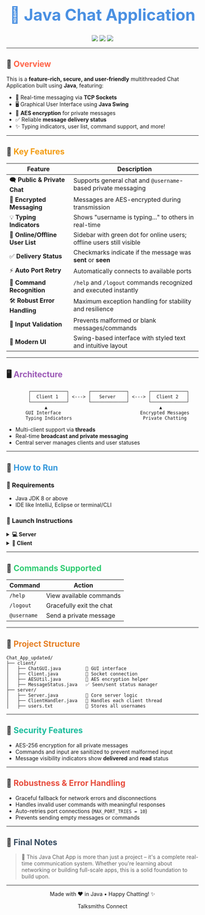 
<h1 align="center" style="font-size:3em; color:#4A90E2;">💬 Java Chat Application</h1>
<p align="center">
  <img src="https://img.shields.io/badge/Java-ED8B00?style=for-the-badge&logo=java&logoColor=white" />
  <img src="https://img.shields.io/badge/Sockets-Networking-blue?style=for-the-badge" />
  <img src="https://img.shields.io/badge/Swing-GUI-green?style=for-the-badge" />
</p>

---

## 🧠 <span style="color:#ff6347"><b>Overview</b></span>

This is a **feature-rich, secure, and user-friendly** multithreaded Chat Application built using **Java**, featuring:
- 📡 Real-time messaging via **TCP Sockets**
- 🖥️ Graphical User Interface using **Java Swing**
- 🔐 **AES encryption** for private messages
- ✅ Reliable **message delivery status**
- ✨ Typing indicators, user list, command support, and more!

---

## 🎯 <span style="color:#f39c12"><b>Key Features</b></span>

| Feature | Description |
|--------|-------------|
| 🗨️ **Public & Private Chat** | Supports general chat and `@username`-based private messaging |
| 🔐 **Encrypted Messaging** | Messages are AES-encrypted during transmission |
| 💡 **Typing Indicators** | Shows "username is typing..." to others in real-time |
| 👥 **Online/Offline User List** | Sidebar with green dot for online users; offline users still visible |
| ✅ **Delivery Status** | Checkmarks indicate if the message was **sent** or **seen** |
| ⚡ **Auto Port Retry** | Automatically connects to available ports |
| 🧠 **Command Recognition** | `/help` and `/logout` commands recognized and executed instantly |
| 🛠️ **Robust Error Handling** | Maximum exception handling for stability and resilience |
| 🧼 **Input Validation** | Prevents malformed or blank messages/commands |
| 🎨 **Modern UI** | Swing-based interface with styled text and intuitive layout |

---

## 🖥️ <span style="color:#9b59b6"><b>Architecture</b></span>

```plaintext
        ┌─────────────┐       ┌─────────────┐       ┌─────────────┐
        │  Client 1   │ <---> │   Server    │ <---> │  Client 2   │
        └─────────────┘       └─────────────┘       └─────────────┘
              ▲                                         ▲
       GUI Interface                             Encrypted Messages
       Typing Indicators                          Private Chatting
````

* Multi-client support via **threads**
* Real-time **broadcast and private messaging**
* Central server manages clients and user statuses

---

## 🔧 <span style="color:#3498db"><b>How to Run</b></span>

### 🔹 Requirements

* Java JDK 8 or above
* IDE like IntelliJ, Eclipse or terminal/CLI

### 🧪 Launch Instructions

<details>
  <summary><strong>💻 Server</strong></summary>

```bash
cd Chat_App_updated/server
javac Server.java
java Server
```

</details>

<details>
  <summary><strong>👤 Client</strong></summary>

```bash
cd Chat_App_updated/client
javac ChatGUI.java
java ChatGUI
```

</details>

---

## 📝 <span style="color:#2ecc71"><b>Commands Supported</b></span>

| Command     | Action                   |
| ----------- | ------------------------ |
| `/help`     | View available commands  |
| `/logout`   | Gracefully exit the chat |
| `@username` | Send a private message   |

---

## 📁 <span style="color:#e67e22"><b>Project Structure</b></span>

```
Chat_App_updated/
├── client/
│   ├── ChatGUI.java         🎨 GUI interface
│   ├── Client.java          🔗 Socket connection
│   ├── AESUtil.java         🔐 AES encryption helper
│   ├── MessageStatus.java   ✅ Seen/sent status manager
├── server/
│   ├── Server.java          🧠 Core server logic
│   ├── ClientHandler.java   🧵 Handles each client thread
│   ├── users.txt            📄 Stores all usernames
```

---

## 🔐 <span style="color:#1abc9c"><b>Security Features</b></span>

* AES-256 encryption for all private messages
* Commands and input are sanitized to prevent malformed input
* Message visibility indicators show **delivered** and **read** status

---

## 🧠 <span style="color:#e74c3c"><b>Robustness & Error Handling</b></span>

* Graceful fallback for network errors and disconnections
* Handles invalid user commands with meaningful responses
* Auto-retries port connections (`MAX_PORT_TRIES = 10`)
* Prevents sending empty messages or commands

---

## 🏁 <span style="color:#34495e"><b>Final Notes</b></span>

> 🚀 This Java Chat App is more than just a project – it's a complete real-time communication system. Whether you're learning about networking or building full-scale apps, this is a solid foundation to build upon.

---

<p align="center">
  Made with ❤️ in Java • Happy Chatting! ✨
</p>
<p align="center">
Talksmiths Connect
</p>


